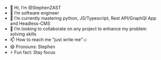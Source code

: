 - 👋 Hi, I’m @StephenZAST
- 👀 I’m software engineer
- 🌱 I’m currently mastering python, JS/Typescript, Rest API/GraphQl App and Headless-CMS
- 💞️ I’m looking to collaborate on any project to enhance my problem solving skills
- 📫 How to reach me "just write me"☺️
- 😄 Pronouns: Stephen
- ⚡ Fun fact: Stay focus

<!---
StephenZAST/StephenZAST is a ✨ special ✨ repository because its `README.md` (this file) appears on your GitHub profile.
You can click the Preview link to take a look at your changes.
--->
